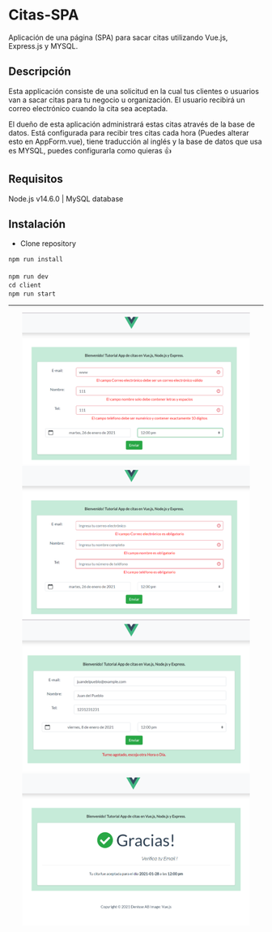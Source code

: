 # Citas-SPA

Aplicación de una página (SPA) para sacar citas utilizando Vue.js, Express.js y MYSQL.

## Descripción

Esta applicación consiste de una solicitud en la cual tus clientes o usuarios van a sacar citas para tu negocio u organización. El usuario recibirá un correo electrónico cuando la cita sea aceptada.

El dueño de esta aplicación administrará estas citas através de la base de datos. Está configurada para recibir tres citas cada hora (Puedes alterar esto en AppForm.vue), tiene traducción al inglés y la base de datos que usa es MYSQL, puedes configurarla como quieras :thumbsup:

## Requisitos

Node.js v14.6.0 | MySQL database

## Instalación

- Clone repository

```javascript
npm run install

npm run dev
cd client
npm run start
```
---
<p align="center">
  <img src="client\src\assets\screenShot(1).png" width="450" alt="screenshot">
  <img src="client\src\assets\screenShot(2).png" width="450" alt="screenshot">
  <img src="client\src\assets\screenShot(3).png" width="450" alt="screenshot">
  <img src="client\src\assets\screenShot(4).png" width="450" alt="screenshot">
</p>
